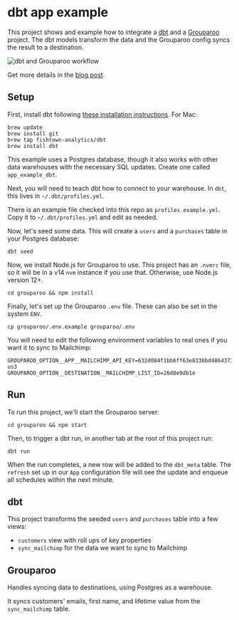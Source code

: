 # dbt app example

This project shows and example how to integrate a [dbt](https://www.getdbt.com/) and a [Grouparoo](https://www.grouparoo.com/) project. The dbt models transform the data and the Grouparoo config syncs the result to a destination.

![dbt and Grouparoo workflow](https://www.grouparoo.com/_next/image?url=%2Fposts%2Fdbt-and-grouparoo%2Fworkflow.png&w=640&q=25)

Get more details in the [blog post](https://www.grouparoo.com/blog/dbt-and-grouparoo).

## Setup

First, install dbt following [these installation instructions](https://docs.getdbt.com/dbt-cli/installation).
For Mac:

```
brew update
brew install git
brew tap fishtown-analytics/dbt
brew install dbt
```

This example uses a Postgres database, though it also works with other data warehouses with the necessary SQL updates. Create one called `app_example_dbt`.

Next, you will need to teach dbt how to connect to your warehouse.
In `dbt`, this lives in `~/.dbt/profiles.yml`.

There is an example file checked into this repo as `profiles.example.yml`. Copy it to `~/.dbt/profiles.yml` and edit as needed.

Now, let's seed some data. This will create a `users` and a `purchases` table in your Postgres database:

```
dbt seed
```

Now, we install Node.js for Grouparoo to use. This project has an `.nvmrc` file, so it will be in a v14 `nvm` instance if you use that. Otherwise, use Node.js version 12+.

```
cd grouparoo && npm install
```

Finally, let's set up the Grouparoo `.env` file. These can also be set in the system `ENV`.

```
cp grouparoo/.env.example grouparoo/.env
```

You will need to edit the following environment variables to real ones if you want it to sync to Mailchimp:

```
GROUPAROO_OPTION__APP__MAILCHIMP_API_KEY=632d084f1bb6ff63e8336bd4864373ed-us3
GROUPAROO_OPTION__DESTINATION__MAILCHIMP_LIST_ID=26d8e9db1e
```

## Run

To run this project, we'll start the Grouparoo server:

```
cd grouparoo && npm start
```

Then, to trigger a dbt run, in another tab at the root of this project run:

```
dbt run
```

When the run completes, a new row will be added to the `dbt_meta` table. The `refresh` set up in our `App` configuration file will see the update and enqueue all schedules within the next minute.

## dbt

This project transforms the seeded `users` and `purchases` table into a few views:

- `customers` view with roll ups of key properties
- `sync_mailchimp` for the data we want to sync to Mailchimp

## Grouparoo

Handles syncing data to destinations, using Postgres as a warehouse.

It syncs customers' emails, first name, and lifetime value from the `sync_mailchimp` table.
